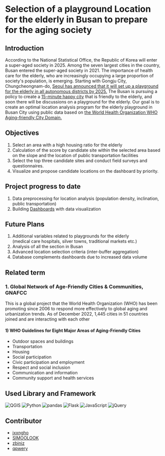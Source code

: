 # Selection of a playground Location for the elderly in Busan to prepare for the aging society

## Introduction
According to the National Statistical Office, the Republic of Korea will enter a super-aged society in 2025.
Among the seven largest cities in the country, Busan entered the super-aged society in 2021.
The importance of health care for the elderly, who are increasingly occupying a large proportion of society's population, is emerging.
Starting with Gongju City, Chungcheongnam-do, [Seoul has announced that it will set up a playground for the elderly in all autonomous districts by 2025.](https://www.lak.co.kr/news/boardview.php?ca_id=102010&id=12135)
The Busan is pursuing a policy to create a [15-minute happy city](http://afc.bswdi.re.kr/Page.do?code=C102&menu=1) that is friendly to the elderly, and soon there will be discussions on a playground for the elderly.
Our goal is to create an optimal location analysis program for the elderly playground in Busan City using public data based on [the World Health Organization WHO Aging-friendly City Domain.](https://extranet.who.int/agefriendlyworld/age-friendly-cities-framework/)

<!-- 통계청에 따르면 대한민국은 2025년에 초고령사회에 진입할 예정입니다. 
그 중 부산시는 전국 7대 대도시 중 최초로 2021년에 초고령사회로 진입했습니다.
점점 더 사회의 많은 인구 비율을 차지하게 될 노년층에 대한 건강 관리의 중요성이 대두되고 있습니다. 
충남 공주시를 시작으로 [서울시는 25개 구에 2025년까지 ‘시니어 파크’를 전 자치구에 설치](https://www.lak.co.kr/news/boardview.php?ca_id=102010&id=12135)한다고 발표했습니다.
부산시에서는 [‘고령 친화 15분 행복도시 조성’](http://afc.bswdi.re.kr/Page.do?code=C102&menu=1)을 위한 정책을 추진 중이며 머지않아 ‘시니어 파크’에 대한 논의도 이루어질 것입니다. 
저희 목표는 [‘국제보건기구 WHO 고령친화도시 도메인](https://extranet.who.int/agefriendlyworld/age-friendly-cities-framework/)’을 바탕으로 부산시 공공데이터를 활용해서 부산시 ‘시니어 파크’ 최적 입지 분석프로그램을 만드는 것입니다. -->

  
## Objectives  
1. Select an area with a high housing ratio for the elderly
2. Calculation of the score by candidate site within the selected area based on the slope and the location of public transportation facilities
3. Select the top three candidate sites and conduct field surveys and questionnaires.
4. Visualize and propose candidate locations on the dashboard by priority.


<!--  노인주거 비율이 높은 지역을 선정
경사도와 대중교통 위치 등을 기준으로 선정된 동 내의 후보지 별 점수 산정
상위 3개의 후보지를 선별해 현장 답사 및 설문조사 실시.
후보지를 대시보드에 우선순위별로 시각화하여 제안. -->  
## Project progress to date
1. Data preprocessing for location analysis (population density, inclination, public transportation)
2. Building [Dashboards](https://ai.wizice.com:12443/bigdatateam) with data visualization
<!-- 1. 입지분석을 위한 데이터 전처리(동별 노인인구밀도, 경사도, 대중교통)
2. 데이터 시각화를 통한 대시보드 구축 -->
  

## Future Plans
1. Additional variables related to playgrounds for the elderly <br>(medical care hospitals, silver towns, traditional markets etc.)
2. Analysis of all the section in Busan
3. Advanced location selection criteria (inter-buffer aggregation)
4. Database complements dashboards due to increased data volume

<!-- 1. 어르신 놀이터 관련 변수 추가( 요양병원, 실버타운, 재래시장)
2. 부산 모든 동 분석
3. 입지 선정 기준 고도화( 버퍼 간 교집합)
4. 데이터 양이 증가했기에 데이터베이스를 활용해 대시보드 보완
 -->





## Related term
### 1. Global Network of Age-Friendly Cities & Communities, GNAFCC <br>
This is a global project that the World Health Organization (WHO) has been promoting since 2006 to respond more effectively to global aging and urbanization trends.
As of December 2022, 1,445 cities in 51 countries joined and are interacting with each other
#### 1) WHO Guidelines for Eight Major Areas of Aging-Friendly Cities <br>
- Outdoor spaces and buildings
- Transportation
- Housing
- Social participation
- Civic participation and employment
- Respect and social inclusion
- Communication and information
- Community support and  health services

## Used Library and Framework
![QGIS](https://img.shields.io/badge/QGIS-589632?&style=for-the-badge&logo=Qgis&logoColor=white)
![Python](https://img.shields.io/badge/Python-3776AB?&style=for-the-badge&logo=Python&logoColor=white)
![pandas](https://img.shields.io/badge/pandas-150458?&style=for-the-badge&logo=pandas&logoColor=white)
![Flask](https://img.shields.io/badge/Flask-000000?&style=for-the-badge&logo=Flask&logoColor=white)
![JavaScript](https://img.shields.io/badge/JavaScript-F7DF1E?&style=for-the-badge&logo=JavaScript&logoColor=white)
![jQuery](https://img.shields.io/badge/jQuery-0769AD?&style=for-the-badge&logo=jQuery&logoColor=white)

## Contributor
- [jxxngho](https://github.com/jxxngho)
- [SIMOOLOOK](https://github.com/SIMOOLOOK)
- [zbiniz](https://github.com/zbiniz)
- [qpwery](https://github.com/qpwery)
